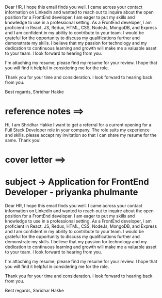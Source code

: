 Dear HR,
I hope this email finds you well. I came across your contact information on LinkedIn and wanted to reach out to inquire about the open position for a FrontEnd developer.
I am eager to put my skills and knowledge to use in a professional setting. As a  FrontEnd developer, I am proficient in React, JS, Redux, HTML, CSS, NodeJs, MongoDB, and Express and I am confident in my ability to contribute to your team.
I would be grateful for the opportunity to discuss my qualifications further and demonstrate my skills. I believe that my passion for technology and my dedication to continuous learning and growth will make me a valuable asset to your team. I look forward to hearing from you.

I'm attaching my resume, please find my resume for your review. I hope that you will find it helpful in considering me for the role.

Thank you for your time and consideration. I look forward to hearing back from you.

Best regards,
Shridhar Hakke

# reference notes ==>

Hi, I am Shridhar Hakke I want to get a referral for a current opening for a Full Stack Developer role in your company. The role suits my experience and skills. please accept my invitation so that I can share my resume for the same. Thank you!

# cover letter ==>

# subject -> Application for FrontEnd Developer - priyanka phulmante

Dear HR,
I hope this email finds you well. I came across your contact information on LinkedIn and wanted to reach out to inquire about the open position for a FrontEnd developer.
I am eager to put my skills and knowledge to use in a professional setting. As a FrontEnd developer, I am proficient in React, JS, Redux, HTML, CSS, NodeJs, MongoDB, and Express and I am confident in my ability to contribute to your team.
I would be grateful for the opportunity to discuss my qualifications further and demonstrate my skills. I believe that my passion for technology and my dedication to continuous learning and growth will make me a valuable asset to your team. I look forward to hearing from you.

I'm attaching my resume, please find my resume for your review. I hope that you will find it helpful in considering me for the role.

Thank you for your time and consideration. I look forward to hearing back from you.

Best regards,
Shridhar Hakke

